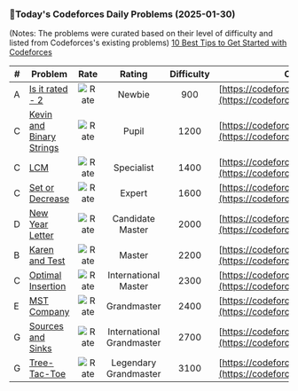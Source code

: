 ### 🌟Today's Codeforces Daily Problems (2025-01-30)
(Notes: The problems were curated based on their level of difficulty and listed from Codeforces's existing problems)
[10 Best Tips to Get Started with Codeforces](https://github.com/ika9810/Codeforces-Daily-Problems/blob/main/10%20Best%20Tips%20to%20Get%20Started%20with%20Codeforces.md)

| # | Problem | Rate| Rating | Difficulty | Contest |
|---| ----- | :--------: | :----------: | :----------: | ---------- |
|A|[Is it rated - 2](https://codeforces.com/contest/1505/problem/A)|![Rate](https://img.shields.io/badge/Newbie-900-lightgrey)|Newbie|900|[https://codeforces.com/contest/1505](https://codeforces.com/contest/1505)|
|C|[Kevin and Binary Strings](https://codeforces.com/contest/2048/problem/C)|![Rate](https://img.shields.io/badge/Pupil-1200-brightgreen)|Pupil|1200|[https://codeforces.com/contest/2048](https://codeforces.com/contest/2048)|
|C|[LCM](https://codeforces.com/contest/188/problem/C)|![Rate](https://img.shields.io/badge/Specialist-1400-9cf)|Specialist|1400|[https://codeforces.com/contest/188](https://codeforces.com/contest/188)|
|C|[Set or Decrease](https://codeforces.com/contest/1622/problem/C)|![Rate](https://img.shields.io/badge/Expert-1600-blue)|Expert|1600|[https://codeforces.com/contest/1622](https://codeforces.com/contest/1622)|
|D|[New Year Letter](https://codeforces.com/contest/379/problem/D)|![Rate](https://img.shields.io/badge/Candidate%20Master-2000-blueviolet)|Candidate Master|2000|[https://codeforces.com/contest/379](https://codeforces.com/contest/379)|
|B|[Karen and Test](https://codeforces.com/contest/815/problem/B)|![Rate](https://img.shields.io/badge/Master-2200-orange)|Master|2200|[https://codeforces.com/contest/815](https://codeforces.com/contest/815)|
|C|[Optimal Insertion](https://codeforces.com/contest/1601/problem/C)|![Rate](https://img.shields.io/badge/International%20Master-2300-orange)|International Master|2300|[https://codeforces.com/contest/1601](https://codeforces.com/contest/1601)|
|E|[MST Company](https://codeforces.com/contest/125/problem/E)|![Rate](https://img.shields.io/badge/Grandmaster-2400-red)|Grandmaster|2400|[https://codeforces.com/contest/125](https://codeforces.com/contest/125)|
|G|[Sources and Sinks](https://codeforces.com/contest/1036/problem/G)|![Rate](https://img.shields.io/badge/International%20Grandmaster-2700-red)|International Grandmaster|2700|[https://codeforces.com/contest/1036](https://codeforces.com/contest/1036)|
|G|[Tree-Tac-Toe ](https://codeforces.com/contest/1110/problem/G)|![Rate](https://img.shields.io/badge/Legendary%20Grandmaster-3100-red)|Legendary Grandmaster|3100|[https://codeforces.com/contest/1110](https://codeforces.com/contest/1110)|
